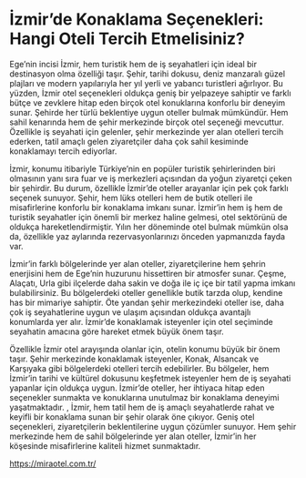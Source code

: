 # İzmir’de Konaklama Seçenekleri: Hangi Oteli Tercih Etmelisiniz?
Ege’nin incisi İzmir, hem turistik hem de iş seyahatleri için ideal bir destinasyon olma özelliği taşır. Şehir, tarihi dokusu, deniz manzaralı güzel plajları ve modern yapılarıyla her yıl yerli ve yabancı turistleri ağırlıyor. Bu yüzden, İzmir otel seçenekleri oldukça geniş bir yelpazeye sahiptir ve farklı bütçe ve zevklere hitap eden birçok otel konuklarına konforlu bir deneyim sunar. Şehirde her türlü beklentiye uygun oteller bulmak mümkündür. Hem sahil kenarında hem de şehir merkezinde birçok otel seçeneği mevcuttur. Özellikle iş seyahati için gelenler, şehir merkezinde yer alan otelleri tercih ederken, tatil amaçlı gelen ziyaretçiler daha çok sahil kesiminde konaklamayı tercih ediyorlar.

İzmir, konumu itibariyle Türkiye’nin en popüler turistik şehirlerinden biri olmasının yanı sıra fuar ve iş merkezleri açısından da yoğun ziyaretçi çeken bir şehirdir. Bu durum, özellikle İzmir’de oteller arayanlar için pek çok farklı seçenek sunuyor. Şehir, hem lüks otelleri hem de butik otelleri ile misafirlerine konforlu bir konaklama imkanı sunar. İzmir’in hem iş hem de turistik seyahatler için önemli bir merkez haline gelmesi, otel sektörünü de oldukça hareketlendirmiştir. Yılın her döneminde otel bulmak mümkün olsa da, özellikle yaz aylarında rezervasyonlarınızı önceden yapmanızda fayda var.

İzmir’in farklı bölgelerinde yer alan oteller, ziyaretçilerine hem şehrin enerjisini hem de Ege’nin huzurunu hissettiren bir atmosfer sunar. Çeşme, Alaçatı, Urla gibi ilçelerde daha sakin ve doğa ile iç içe bir tatil yapma imkanı bulabilirsiniz. Bu bölgelerdeki oteller genellikle butik tarzda olup, kendine has bir mimariye sahiptir. Öte yandan şehir merkezindeki oteller ise, daha çok iş seyahatlerine uygun ve ulaşım açısından oldukça avantajlı konumlarda yer alır. İzmir’de konaklamak isteyenler için otel seçiminde seyahatin amacına göre hareket etmek büyük önem taşır.

Özellikle İzmir otel arayışında olanlar için, otelin konumu büyük bir önem taşır. Şehir merkezinde konaklamak isteyenler, Konak, Alsancak ve Karşıyaka gibi bölgelerdeki otelleri tercih edebilirler. Bu bölgeler, hem İzmir’in tarihi ve kültürel dokusunu keşfetmek isteyenler hem de iş seyahati yapanlar için oldukça uygun. İzmir’de oteller, her ihtiyaca hitap eden seçenekler sunmakta ve konuklarına unutulmaz bir konaklama deneyimi yaşatmaktadır.
, İzmir, hem tatil hem de iş amaçlı seyahatlerde rahat ve keyifli bir konaklama sunan bir şehir olarak öne çıkıyor. Geniş otel seçenekleri, ziyaretçilerin beklentilerine uygun çözümler sunuyor. Hem şehir merkezinde hem de sahil bölgelerinde yer alan oteller, İzmir’in her köşesinde misafirlerine kaliteli hizmet sunmaktadır.

https://miraotel.com.tr/
